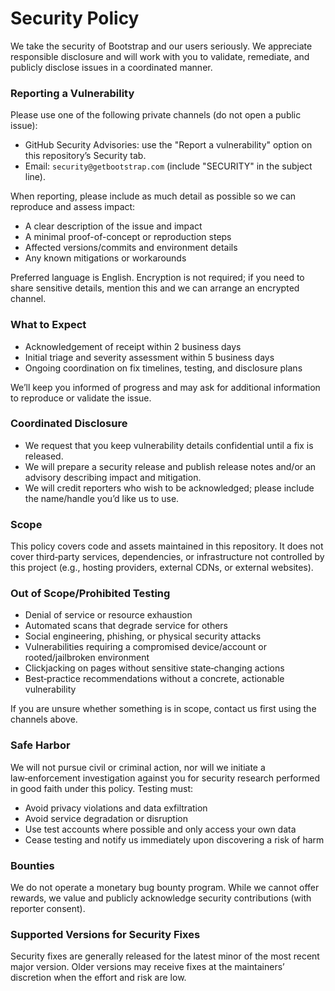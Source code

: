 # Security Policy

We take the security of Bootstrap and our users seriously. We appreciate responsible disclosure and will work with you to validate, remediate, and publicly disclose issues in a coordinated manner.

### Reporting a Vulnerability

Please use one of the following private channels (do not open a public issue):

- GitHub Security Advisories: use the "Report a vulnerability" option on this repository’s Security tab.
- Email: `security@getbootstrap.com` (include "SECURITY" in the subject line).

When reporting, please include as much detail as possible so we can reproduce and assess impact:

- A clear description of the issue and impact
- A minimal proof-of-concept or reproduction steps
- Affected versions/commits and environment details
- Any known mitigations or workarounds

Preferred language is English. Encryption is not required; if you need to share sensitive details, mention this and we can arrange an encrypted channel.

### What to Expect

- Acknowledgement of receipt within 2 business days
- Initial triage and severity assessment within 5 business days
- Ongoing coordination on fix timelines, testing, and disclosure plans

We’ll keep you informed of progress and may ask for additional information to reproduce or validate the issue.

### Coordinated Disclosure

- We request that you keep vulnerability details confidential until a fix is released.
- We will prepare a security release and publish release notes and/or an advisory describing impact and mitigation.
- We will credit reporters who wish to be acknowledged; please include the name/handle you’d like us to use.

### Scope

This policy covers code and assets maintained in this repository. It does not cover third‑party services, dependencies, or infrastructure not controlled by this project (e.g., hosting providers, external CDNs, or external websites).

### Out of Scope/Prohibited Testing

- Denial of service or resource exhaustion
- Automated scans that degrade service for others
- Social engineering, phishing, or physical security attacks
- Vulnerabilities requiring a compromised device/account or rooted/jailbroken environment
- Clickjacking on pages without sensitive state‑changing actions
- Best‑practice recommendations without a concrete, actionable vulnerability

If you are unsure whether something is in scope, contact us first using the channels above.

### Safe Harbor

We will not pursue civil or criminal action, nor will we initiate a law‑enforcement investigation against you for security research performed in good faith under this policy. Testing must:

- Avoid privacy violations and data exfiltration
- Avoid service degradation or disruption
- Use test accounts where possible and only access your own data
- Cease testing and notify us immediately upon discovering a risk of harm

### Bounties

We do not operate a monetary bug bounty program. While we cannot offer rewards, we value and publicly acknowledge security contributions (with reporter consent).

### Supported Versions for Security Fixes

Security fixes are generally released for the latest minor of the most recent major version. Older versions may receive fixes at the maintainers’ discretion when the effort and risk are low.
